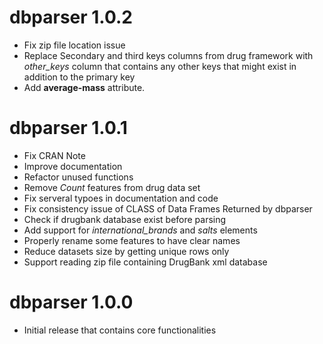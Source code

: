 # dbparser 1.0.2
* Fix zip file location issue
* Replace Secondary and third keys columns from drug framework with *other_keys* column that contains any other keys that might exist in addition to the primary key
* Add **average-mass** attribute.

# dbparser 1.0.1
* Fix CRAN Note
* Improve documentation
* Refactor unused functions
* Remove *Count* features from drug data set
* Fix serveral typoes in documentation and code
* Fix consistency issue of CLASS of Data Frames Returned by dbparser
* Check if drugbank database exist before parsing
* Add support for *international_brands* and *salts* elements
* Properly rename some features to have clear names
* Reduce datasets size by getting unique rows only
* Support reading zip file containing DrugBank xml database

# dbparser 1.0.0

* Initial release that contains core functionalities
